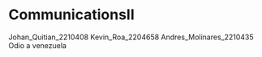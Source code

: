 # CommunicationsII
Johan_Quitian_2210408
Kevin_Roa_2204658
Andres_Molinares_2210435
Odio a venezuela
